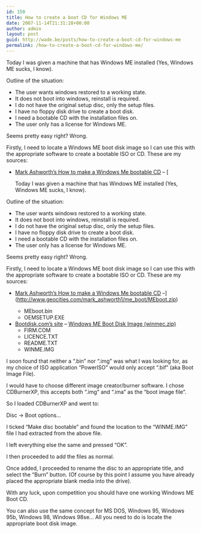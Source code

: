```yaml
---
id: 150
title: How to create a boot CD for Windows ME
date: 2007-11-14T21:31:28+00:00
author: admin
layout: post
guid: http://wade.be/posts/how-to-create-a-boot-cd-for-windows-me
permalink: /how-to-create-a-boot-cd-for-windows-me/
---
```

<p class="lead">
  Today I was given a machine that has Windows ME installed (Yes, Windows ME sucks, I know).
</p>

Outline of the situation:

  * The user wants windows restored to a working state.
  * It does not boot into windows, reinstall is required.
  * I do not have the original setup disc, only the setup files.
  * I have no floppy disk drive to create a boot disk.
  * I need a bootable CD with the installation files on.
  * The user only has a license for Windows ME.

<!--more-->Seems pretty easy right? Wrong.

Firstly, I need to locate a Windows ME boot disk image so I can use this with the appropriate software to create a bootable ISO or CD. These are my sources:

  * [Mark Ashworth&#8217;s How to make a Windows Me bootable CD](http://www.geocities.com/mark_ashworth1/me_boot/winmeboot.html) &#8211; [<p class="lead">
  Today I was given a machine that has Windows ME installed (Yes, Windows ME sucks, I know).
</p>

Outline of the situation:

  * The user wants windows restored to a working state.
  * It does not boot into windows, reinstall is required.
  * I do not have the original setup disc, only the setup files.
  * I have no floppy disk drive to create a boot disk.
  * I need a bootable CD with the installation files on.
  * The user only has a license for Windows ME.

<!--more-->Seems pretty easy right? Wrong.

Firstly, I need to locate a Windows ME boot disk image so I can use this with the appropriate software to create a bootable ISO or CD. These are my sources:

  * [Mark Ashworth&#8217;s How to make a Windows Me bootable CD](http://www.geocities.com/mark_ashworth1/me_boot/winmeboot.html) &#8211;](http://www.geocities.com/mark_ashworth1/me_boot/MEboot.zip) </p> 
      * MEboot.bin
      * OEMSETUP.EXE
  * [Bootdisk.com&#8217;s site](http://www.bootdisk.com/bootdisk.htm) &#8211; [Windows ME Boot Disk Image (winmec.zip)](http://1gighost.net/virginia/winmec.zip) 
      * FIRM.COM
      * LICENCE.TXT
      * README.TXT
      * WINME.IMG

I soon found that neither a &#8220;.bin&#8221; nor &#8220;.img&#8221; was what I was looking for, as my choice of ISO application &#8220;PowerISO&#8221; would only accept &#8220;.bif&#8221; (aka Boot Image File).

I would have to choose different image creator/burner software. I chose CDBurnerXP, this accepts both &#8220;.img&#8221; and &#8220;.ima&#8221; as the &#8220;boot image file&#8221;.

So I loaded CDBurnerXP and went to:

Disc -> Boot options&#8230;

I ticked &#8220;Make disc bootable&#8221; and found the location to the &#8220;WINME.IMG&#8221; file I had extracted from the above file.

I left everything else the same and pressed &#8220;OK&#8221;.

I then proceeded to add the files as normal.

Once added, I proceeded to rename the disc to an appropriate title, and select the &#8220;Burn&#8221; button. (Of course by this point I assume you have already placed the appropriate blank media into the drive).

With any luck, upon competition you should have one working Windows ME Boot CD.

You can also use the same concept for MS DOS, Windows 95, Windows 95b, Windows 98, Windows 98se&#8230; All you need to do is locate the appropriate boot disk image.